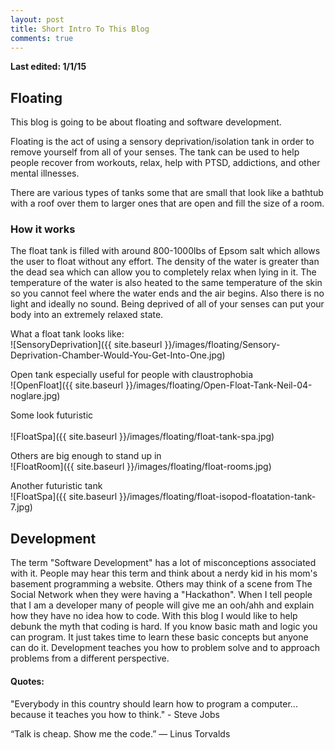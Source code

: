 ```yaml
---
layout: post
title: Short Intro To This Blog
comments: true
---
```

<b> Last edited: 1/1/15 </b>


## Floating
This blog is going to be about floating and software development.

Floating is the act of using a sensory deprivation/isolation tank in order to remove yourself from all of your senses.
The tank can be used to help people recover from workouts, relax, help with PTSD, addictions, and other mental illnesses.

There are various types of tanks some that are small that look like a bathtub with a roof over them to larger ones that are open and fill the size of a room.

### How it works
The float tank is filled with around 800-1000lbs of Epsom salt which allows the user to float without any effort.  The density of the water is greater than the dead sea which can allow you to completely relax when lying in it.  The temperature of the water is also heated to the same temperature of the skin so you cannot feel where the water ends and the air begins.  Also there is no light and ideally no sound.  Being deprived of all of your senses can put your body into an extremely relaxed state.

What a float tank looks like:<br>
![SensoryDeprivation]({{ site.baseurl }}/images/floating/Sensory-Deprivation-Chamber-Would-You-Get-Into-One.jpg)

Open tank especially useful for people with claustrophobia<br>
![OpenFloat]({{ site.baseurl }}/images/floating/Open-Float-Tank-Neil-04-noglare.jpg)


Some look futuristic<br><br>
![FloatSpa]({{ site.baseurl }}/images/floating/float-tank-spa.jpg)

Others are big enough to stand up in<br>
![FloatRoom]({{ site.baseurl }}/images/floating/float-rooms.jpg)

Another futuristic tank<br>
![FloatSpa]({{ site.baseurl }}/images/floating/float-isopod-floatation-tank-7.jpg)


## Development
The term "Software Development" has a lot of misconceptions associated with it.  People may hear this term and think about a nerdy kid in his mom's basement programming a website.  Others may think of a scene from The Social Network when they were having a "Hackathon".  When I tell people that I am a developer many of people will give me an ooh/ahh and explain how they have no idea how to code.  With this blog I would like to help debunk the myth that coding is hard.  If you know basic math and logic you can program.  It just takes time to learn these basic concepts but anyone can do it.  Development teaches you how to problem solve and to approach problems from a different perspective.  

#### Quotes:
"Everybody in this country should learn how to program a computer... because it teaches you how to think." - Steve Jobs

“Talk is cheap. Show me the code.” ― Linus Torvalds
